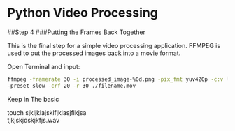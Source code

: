 # Python Video Processing
##Step 4
###Putting the Frames Back Together

This is the final step for a simple video processing application. FFMPEG is used to put the processed images back into a movie format.

Open Terminal and input:

```bash
ffmpeg -framerate 30 -i processed_image-%0d.png -pix_fmt yuv420p -c:v libx264 \
-preset slow -crf 20 -r 30 ./filename.mov
```

Keep in 
The basic

touch sjkljklajsklfjklasjflkjsa\
tjkjskjdskjkfjs.wav